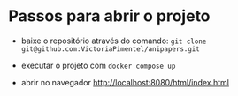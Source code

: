 # Passos para abrir o projeto #

- baixe o repositório através do comando: `git clone git@github.com:VictoriaPimentel/anipapers.git`

- executar o projeto com `docker compose up`

- abrir no navegador [http://localhost:8080/html/index.html](http://localhost:8080/html/index.html)